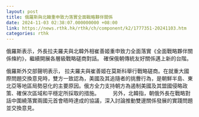 ```yaml
---
layout: post
title: 俄羅斯與北韓重申致力落實全面戰略夥伴關係
date: 2024-11-03 02:38:07.000000000 +08:00
link: https://news.rthk.hk/rthk/ch/component/k2/1777351-20241103.htm
categories: rthk
---
```


俄羅斯表示，外長拉夫羅夫與北韓外相崔善姬重申致力全面落實《全面戰略夥伴關係條約》，繼續開展各層級戰略磋商對話。 確保俄朝傳統友好關係邁上新的台階。

俄羅斯外交部聲明表示， 拉夫羅夫與崔善姬在莫斯科舉行戰略磋商。在就重大國際問題交換意見時，雙方一致認為，美國及其追隨者的挑釁行為，是朝鮮半島、東北亞等地區局勢惡化的主要原因。俄方全力支持朝方為遏制美國及其盟國侵略政策、確保次區域和平穩定所採取的措施。 
  　　
另外，北韓指，朝俄外長在戰略對話中圍繞落實兩國元首會晤時達成的協議，深入討論推動雙邊關係發展的實踐問題並交換意見。
  　　
